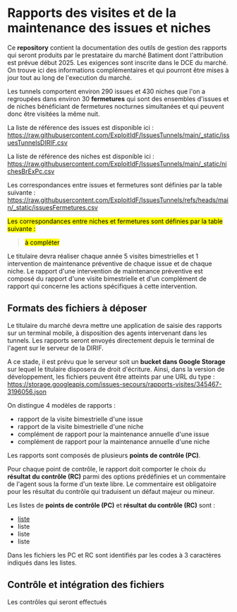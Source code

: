 # Rapports des visites et de la maintenance des issues et niches
Ce **repository** contient la documentation des outils de gestion des rapports qui seront produits par le prestataire du marché Batiment 
dont l'attribution est prévue début 2025. Les exigences sont inscrite dans le DCE du marché. 
On trouve ici des informations complémentaires et qui pourront être mises à jour tout au long de l'execution du marché.

Les tunnels comportent environ 290 issues et 430 niches que l'on a regroupées dans environ 30 **fermetures** 
qui sont des ensembles d'issues et de niches bénéficiant de fermetures nocturnes simultanées et 
qui peuvent donc être visitées la même nuit.

La liste de référence des issues est disponible ici : 
https://raw.githubusercontent.com/ExploitIdF/IssuesTunnels/main/_static/issuesTunnelsDIRIF.csv

La liste de référence des niches est disponible ici : 
https://raw.githubusercontent.com/ExploitIdF/IssuesTunnels/main/_static/nichesBrExPc.csv

Les correspondances entre issues et fermetures sont définies par la table suivante :
https://raw.githubusercontent.com/ExploitIdF/IssuesTunnels/refs/heads/main/_static/issuesFermetures.csv

<mark>Les correspondances entre niches et fermetures sont définies par la table suivante :</mark>
> <mark>à compléter</mark>

Le titulaire devra réaliser chaque année 5 visites bimestrielles et 1 intervention de maintenance préventive de chaque issue et de chaque niche.
Le rapport d'une intervention de maintenance préventive est composé du rapport d'une visite bimestrielle et 
d'un complément de rapport qui concerne les actions spécifiques à cette intervention.


## Formats des fichiers à déposer
Le titulaire du marché devra mettre une application de saisie des rapports sur un terminal mobile, à disposition des agents intervenant dans les tunnels.
Les rapports seront envoyés directement depuis le terminal de l'agent sur le serveur de la DIRIF.

A ce stade, il est prévu que le serveur soit un **bucket dans Google Storage** sur lequel le titulaire disposera de droit d'écriture.
Ainsi, dans la version de développement, les fichiers peuvent être atteints par une URL du type : 
https://storage.googleapis.com/issues-secours/rapports-visites/345467-3196056.json

On distingue 4 modèles de rapports :

* rapport de la visite bimestrielle d'une issue
* rapport de la visite bimestrielle d'une niche
* complément de rapport pour la maintenance annuelle d'une issue
* complément de rapport pour la maintenance annuelle d'une niche

Les rapports sont composés de plusieurs **points de contrôle (PC)**.

Pour chaque point de contrôle, le rapport doit comporter le choix du **résultat du contrôle (RC)** parmi des options prédéfinies et 
un commentaire de l'agent sous la forme d'un texte libre. Le commentaire est obligatoire pour les résultat du contrôle qui traduisent
un défaut majeur ou mineur.

Les listes de **points de contrôle (PC)** et  **résultat du contrôle (RC)** sont :

* [liste](https://raw.githubusercontent.com/ExploitIdF/TraitementRapportsVisitesBimestrielles/refs/heads/master/controleVB_IS.csv?token=GHSAT0AAAAAACY3JSDXA2I6D3A6U5CCQCXCZZDJT2Q)
* liste
* liste
* liste

Dans les fichiers les PC et RC sont identifiés par les codes à 3 caractères indiqués dans les listes.

## Contrôle et intégration des fichiers
Les contrôles qui seront effectués










